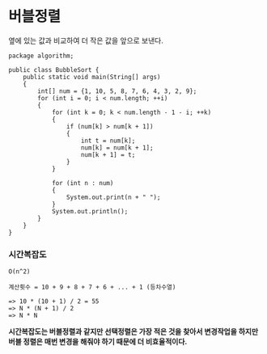 # 버블정렬

옆에 있는 값과 비교하여 더 작은 값을 앞으로 보낸다.

```
package algorithm;

public class BubbleSort {
    public static void main(String[] args)
    {
        int[] num = {1, 10, 5, 8, 7, 6, 4, 3, 2, 9};
        for (int i = 0; i < num.length; ++i)
        {
            for (int k = 0; k < num.length - 1 - i; ++k)
            {
                if (num[k] > num[k + 1])
                {
                    int t = num[k];
                    num[k] = num[k + 1];
                    num[k + 1] = t;
                }
            }
            
            for (int n : num)
            {
                System.out.print(n + " ");
            }
            System.out.println();
        }
    }
}
```

### 시간복잡도
```
O(n^2)

계산횟수 = 10 + 9 + 8 + 7 + 6 + ... + 1 (등차수열)

=> 10 * (10 + 1) / 2 = 55
=> N * (N + 1) / 2
=> N * N
```

**시간복잡도는 버블정렬과 같지만 선택정렬은 가장 적은 것을 찾아서 변경작업을 하지만 버블 정렬은 매번 변경을 해줘야 하기 때문에 더 비효율적이다.**